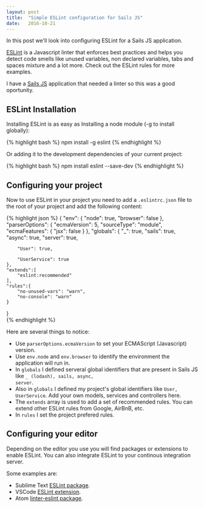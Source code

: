 ```yaml
---
layout: post
title:  "Simple ESLint configuration for Sails JS"
date:   2016-10-21
---
```


<p class="intro"><span class="dropcap">I</span>n this post we'll look into configuring ESLint for a Sails JS application.</p>

[ESLint][eslint] is a Javascript linter that enforces best practices and helps you detect code smells like unused variables, non declared variables, tabs and spaces mixture and a lot more. Check out the ESLint rules for more examples. 

I have a [Sails JS][sails] application that needed a linter so this was a good oportunity. 

## ESLint Installation

Installing ESLint is as easy as Installing a node module (-g to install globally):

{% highlight bash %}
npm install -g eslint
{% endhighlight %}

Or adding it to the development dependencies of your current project:

{% highlight bash %}
npm install eslint --save-dev
{% endhighlight %}


## Configuring your project

Now to use ESLint in your project you need to add a <code>.eslintrc.json</code> file to the root of your project and add the following content:

{% highlight json %}
{
    "env": {
        "node": true,
        "browser": false
    },
    "parserOptions": {
        "ecmaVersion": 5,
        "sourceType": "module",
        "ecmaFeatures": {
            "jsx": false
        }
    },
    "globals": {
        "_": true,
        "sails": true,
        "async": true,
        "server": true,

        "User": true,

        "UserService": true
    },
    "extends":[
        "eslint:recommended"
    ],
    "rules":{
        "no-unused-vars": "warn",
        "no-console": "warn"
    }
}  
{% endhighlight %}

Here are several things to notice: 

* Use <code>parserOptions.ecmaVersion</code> to set your ECMAScript (Javascript) version.
* Use <code>env.node</code> and <code>env.browser</code> to identify the environment the application will run in.
* In <code>globals</code> I defined serveral global identifiers that are present in Sails JS like <code>_ (lodash), sails, async, server</code>.
* Also in <code>globals</code> I defined my project's global identifiers like <code>User, UserService</code>. Add your own models, services and controllers here.
* The <code>extends</code> array is used to add a set of recommended rules. You can extend other ESLint rules from Google, AirBnB, etc.
* In <code>rules</code> I set the project prefered rules.

## Configuring your editor

Depending on the editor you use you will find packages or extensions to enable ESLint. You can also integrate ESLint to your continous integration server.

Some examples are:

* Sublime Text [ESLint package][sublime-eslint]. 
* VSCode [ESLint extension][vscode-eslint].
* Atom [linter-eslint package][atom-eslint].

[eslint]: http://eslint.org/
[sails]: http://sailsjs.org/
[vscode-eslint]: https://marketplace.visualstudio.com/items?itemName=dbaeumer.vscode-eslint
[sublime-eslint]: https://packagecontrol.io/packages/ESLint
[atom-eslint]: https://atom.io/packages/linter-eslint
